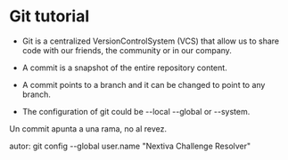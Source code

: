 # Git tutorial

- Git is a centralized VersionControlSystem (VCS) that allow us to share code with our friends, the community or in our company.

- A commit is a snapshot of the entire repository content.

- A commit points to a branch and it can be changed to point to any branch.

- The configuration of git could be --local --global or --system.

Un commit apunta a una rama, no al revez.

autor: git config --global user.name "Nextiva Challenge Resolver"